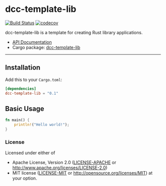 # dcc-template-lib

[![Build Status](https://travis-ci.org/dcchut/dcc-template-lib.svg?branch=master)](https://travis-ci.org/dcchut/dcc-template-lib)
[![codecov](https://codecov.io/gh/dcchut/dcc-template-lib/branch/master/graph/badge.svg)](https://codecov.io/gh/dcchut/dcc-template-lib)

dcc-template-lib is a template for creating Rust library applications.

* [API Documentation](https://docs.rs/dcc-template-lib/)
* Cargo package: [dcc-template-lib](https://crates.io/crates/dcc-template-lib)

---
## Installation

Add this to your `Cargo.toml`:

```toml
[dependencies]
dcc-template-lib = "0.1"
```

## Basic Usage

```rust
fn main() {
    println!("Hello world!");
}
```

### License
Licensed under either of
 * Apache License, Version 2.0
   ([LICENSE-APACHE](LICENSE-APACHE) or http://www.apache.org/licenses/LICENSE-2.0)
 * MIT license
   ([LICENSE-MIT](LICENSE-MIT) or http://opensource.org/licenses/MIT)
at your option.
